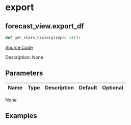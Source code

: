 # export

## forecast_view.export_df

```python
def get_stars_history(repo: str):
```
[Source Code](https://github.com/OpenBB-finance/OpenBBTerminal/tree/main/openbb_terminal/forecast/forecast_view.py#L269)

Description: None

## Parameters

| Name | Type | Description | Default | Optional |
| ---- | ---- | ----------- | ------- | -------- |

None

## Examples

